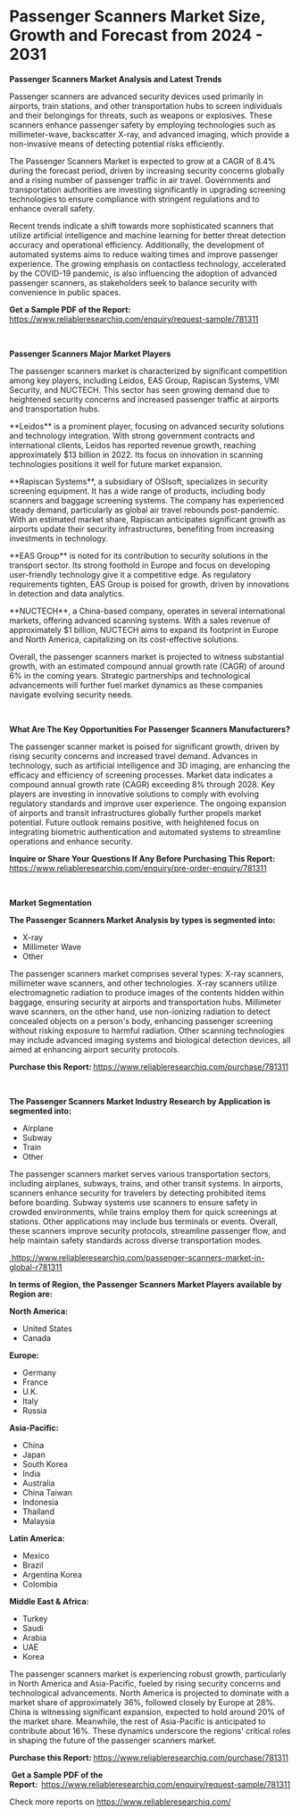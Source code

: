 <p><h1>Passenger Scanners Market Size, Growth and Forecast from 2024 - 2031</h1></p><p><strong>Passenger Scanners Market Analysis and Latest Trends</strong></p>
<p><p>Passenger scanners are advanced security devices used primarily in airports, train stations, and other transportation hubs to screen individuals and their belongings for threats, such as weapons or explosives. These scanners enhance passenger safety by employing technologies such as millimeter-wave, backscatter X-ray, and advanced imaging, which provide a non-invasive means of detecting potential risks efficiently.</p><p>The Passenger Scanners Market is expected to grow at a CAGR of 8.4% during the forecast period, driven by increasing security concerns globally and a rising number of passenger traffic in air travel. Governments and transportation authorities are investing significantly in upgrading screening technologies to ensure compliance with stringent regulations and to enhance overall safety. </p><p>Recent trends indicate a shift towards more sophisticated scanners that utilize artificial intelligence and machine learning for better threat detection accuracy and operational efficiency. Additionally, the development of automated systems aims to reduce waiting times and improve passenger experience. The growing emphasis on contactless technology, accelerated by the COVID-19 pandemic, is also influencing the adoption of advanced passenger scanners, as stakeholders seek to balance security with convenience in public spaces.</p></p>
<p><strong>Get a Sample PDF of the Report:&nbsp;</strong> <a href="https://www.reliableresearchiq.com/enquiry/request-sample/781311?utm_campaign=1834&utm_medium=2&utm_source=Github&utm_content=ia&utm_term=30122024&utm_id=passenger-scanners">https://www.reliableresearchiq.com/enquiry/request-sample/781311</a></p>
<p>&nbsp;</p>
<p><strong>Passenger Scanners Major Market Players</strong></p>
<p><p>The passenger scanners market is characterized by significant competition among key players, including Leidos, EAS Group, Rapiscan Systems, VMI Security, and NUCTECH. This sector has seen growing demand due to heightened security concerns and increased passenger traffic at airports and transportation hubs.</p><p>**Leidos** is a prominent player, focusing on advanced security solutions and technology integration. With strong government contracts and international clients, Leidos has reported revenue growth, reaching approximately $13 billion in 2022. Its focus on innovation in scanning technologies positions it well for future market expansion.</p><p>**Rapiscan Systems**, a subsidiary of OSIsoft, specializes in security screening equipment. It has a wide range of products, including body scanners and baggage screening systems. The company has experienced steady demand, particularly as global air travel rebounds post-pandemic. With an estimated market share, Rapiscan anticipates significant growth as airports update their security infrastructures, benefiting from increasing investments in technology.</p><p>**EAS Group** is noted for its contribution to security solutions in the transport sector. Its strong foothold in Europe and focus on developing user-friendly technology give it a competitive edge. As regulatory requirements tighten, EAS Group is poised for growth, driven by innovations in detection and data analytics.</p><p>**NUCTECH**, a China-based company, operates in several international markets, offering advanced scanning systems. With a sales revenue of approximately $1 billion, NUCTECH aims to expand its footprint in Europe and North America, capitalizing on its cost-effective solutions.</p><p>Overall, the passenger scanners market is projected to witness substantial growth, with an estimated compound annual growth rate (CAGR) of around 6% in the coming years. Strategic partnerships and technological advancements will further fuel market dynamics as these companies navigate evolving security needs.</p></p>
<p>&nbsp;</p>
<p><strong>What Are The Key Opportunities For Passenger Scanners Manufacturers?</strong></p>
<p><p>The passenger scanner market is poised for significant growth, driven by rising security concerns and increased travel demand. Advances in technology, such as artificial intelligence and 3D imaging, are enhancing the efficacy and efficiency of screening processes. Market data indicates a compound annual growth rate (CAGR) exceeding 8% through 2028. Key players are investing in innovative solutions to comply with evolving regulatory standards and improve user experience. The ongoing expansion of airports and transit infrastructures globally further propels market potential. Future outlook remains positive, with heightened focus on integrating biometric authentication and automated systems to streamline operations and enhance security.</p></p>
<p><strong>Inquire or Share Your Questions If Any Before Purchasing This Report:</strong> <a href="https://www.reliableresearchiq.com/enquiry/pre-order-enquiry/781311?utm_campaign=1834&utm_medium=2&utm_source=Github&utm_content=ia&utm_term=30122024&utm_id=passenger-scanners">https://www.reliableresearchiq.com/enquiry/pre-order-enquiry/781311</a></p>
<p>&nbsp;</p>
<p><strong>Market Segmentation</strong></p>
<p><strong>The Passenger Scanners Market Analysis by types is segmented into:</strong></p>
<p><ul><li>X-ray</li><li>Millimeter Wave</li><li>Other</li></ul></p>
<p><p>The passenger scanners market comprises several types: X-ray scanners, millimeter wave scanners, and other technologies. X-ray scanners utilize electromagnetic radiation to produce images of the contents hidden within baggage, ensuring security at airports and transportation hubs. Millimeter wave scanners, on the other hand, use non-ionizing radiation to detect concealed objects on a person's body, enhancing passenger screening without risking exposure to harmful radiation. Other scanning technologies may include advanced imaging systems and biological detection devices, all aimed at enhancing airport security protocols.</p></p>
<p><strong>Purchase this Report:&nbsp;</strong><a href="https://www.reliableresearchiq.com/purchase/781311?utm_campaign=1834&utm_medium=2&utm_source=Github&utm_content=ia&utm_term=30122024&utm_id=passenger-scanners">https://www.reliableresearchiq.com/purchase/781311</a></p>
<p>&nbsp;</p>
<p><strong>The Passenger Scanners Market Industry Research by Application is segmented into:</strong></p>
<p><ul><li>Airplane</li><li>Subway</li><li>Train</li><li>Other</li></ul></p>
<p><p>The passenger scanners market serves various transportation sectors, including airplanes, subways, trains, and other transit systems. In airports, scanners enhance security for travelers by detecting prohibited items before boarding. Subway systems use scanners to ensure safety in crowded environments, while trains employ them for quick screenings at stations. Other applications may include bus terminals or events. Overall, these scanners improve security protocols, streamline passenger flow, and help maintain safety standards across diverse transportation modes.</p></p>
<p><a href="https://www.reliableresearchiq.com/passenger-scanners-market-in-global-r781311?utm_campaign=1834&utm_medium=2&utm_source=Github&utm_content=ia&utm_term=30122024&utm_id=passenger-scanners">&nbsp;https://www.reliableresearchiq.com/passenger-scanners-market-in-global-r781311</a></p>
<p><strong>In terms of Region, the Passenger Scanners Market Players available by Region are:</strong></p>
<p>
    <p> <strong> North America: </strong>
        <ul>
            <li>United States</li>
            <li>Canada</li>
        </ul>
        </p> 
    <p> <strong> Europe: </strong>
        <ul>
            <li>Germany</li>
            <li>France</li>
            <li>U.K.</li>
            <li>Italy</li>
            <li>Russia</li>
        </ul>
        </p> 
    <p> <strong> Asia-Pacific: </strong>
        <ul>
            <li>China</li>
            <li>Japan</li>
            <li>South Korea</li>
            <li>India</li>
            <li>Australia</li>
            <li>China Taiwan</li>
            <li>Indonesia</li>
            <li>Thailand</li>
            <li>Malaysia</li>
        </ul>
        </p> 
    <p> <strong> Latin America: </strong>
        <ul>
            <li>Mexico</li>
            <li>Brazil</li>
            <li>Argentina Korea</li>
            <li>Colombia</li>
        </ul>
        </p> 
    <p> <strong> Middle East & Africa: </strong>
        <ul>
            <li>Turkey</li>
            <li>Saudi</li>
            <li>Arabia</li>
            <li>UAE</li>
            <li>Korea</li>
        </ul>
    </p>
    </p>
<p><p>The passenger scanners market is experiencing robust growth, particularly in North America and Asia-Pacific, fueled by rising security concerns and technological advancements. North America is projected to dominate with a market share of approximately 36%, followed closely by Europe at 28%. China is witnessing significant expansion, expected to hold around 20% of the market share. Meanwhile, the rest of Asia-Pacific is anticipated to contribute about 16%. These dynamics underscore the regions' critical roles in shaping the future of the passenger scanners market.</p></p>
<p><strong>Purchase this Report: </strong><a href="https://www.reliableresearchiq.com/purchase/781311?utm_campaign=1834&utm_medium=2&utm_source=Github&utm_content=ia&utm_term=30122024&utm_id=passenger-scanners">https://www.reliableresearchiq.com/purchase/781311</a></p>
<p>&nbsp;<strong>Get a Sample PDF of the Report:&nbsp;&nbsp;</strong><a href="https://www.reliableresearchiq.com/enquiry/request-sample/781311?utm_campaign=1834&utm_medium=2&utm_source=Github&utm_content=ia&utm_term=30122024&utm_id=passenger-scanners">https://www.reliableresearchiq.com/enquiry/request-sample/781311</a></p>
<p><strong></strong></p>
<p>Check more reports on <a href="https://www.reliableresearchiq.com/?utm_campaign=1834&utm_medium=2&utm_source=Github&utm_content=ia&utm_term=30122024&utm_id=passenger-scanners">https://www.reliableresearchiq.com/</a></p>